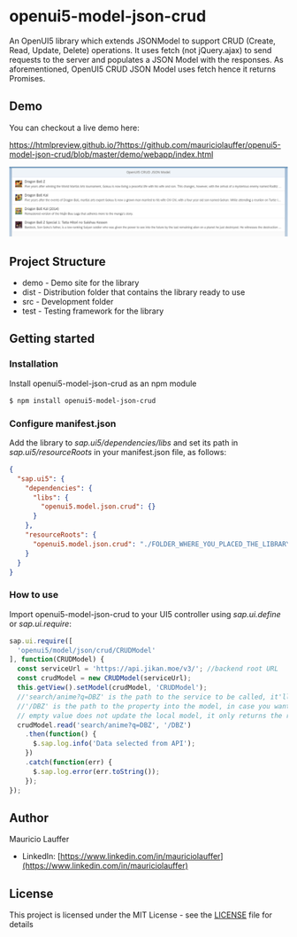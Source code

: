 # openui5-model-json-crud
An OpenUI5 library which extends JSONModel to support CRUD (Create, Read, Update, Delete) operations. It uses fetch (not jQuery.ajax) to send requests to the server and populates a JSON Model with the responses.
As aforementioned, OpenUI5 CRUD JSON Model uses fetch hence it returns Promises.

## Demo
You can checkout a live demo here:

https://htmlpreview.github.io/?https://github.com/mauriciolauffer/openui5-model-json-crud/blob/master/demo/webapp/index.html

[<img src="openui5-model-json-crud.png">](https://raw.githubusercontent.com/mauriciolauffer/openui5-model-json-crud/master/openui5-model-json-crud.png)


## Project Structure
* demo - Demo site for the library
* dist - Distribution folder that contains the library ready to use
* src  - Development folder
* test - Testing framework for the library


## Getting started

### Installation
Install openui5-model-json-crud as an npm module
```sh
$ npm install openui5-model-json-crud
```

### Configure manifest.json
Add the library to *sap.ui5/dependencies/libs* and set its path in *sap.ui5/resourceRoots* in your manifest.json file, as follows:

```json
{
  "sap.ui5": {
    "dependencies": {
      "libs": {
        "openui5.model.json.crud": {}
      }
    },
    "resourceRoots": {
      "openui5.model.json.crud": "./FOLDER_WHERE_YOU_PLACED_THE_LIBRARY/openui5/model/json/crud/"
    }
  }
}
```

### How to use
Import openui5-model-json-crud to your UI5 controller using *sap.ui.define* or *sap.ui.require*:

```javascript
sap.ui.require([
  'openui5/model/json/crud/CRUDModel'
], function(CRUDModel) {
  const serviceUrl = 'https://api.jikan.moe/v3/'; //backend root URL
  const crudModel = new CRUDModel(serviceUrl);
  this.getView().setModel(crudModel, 'CRUDModel');
  //'search/anime?q=DBZ' is the path to the service to be called, it'll be concatenated to serviceUrl
  //'/DBZ' is the path to the property into the model, in case you want to updated the model with the response;
  // empty value does not update the local model, it only returns the response  
  crudModel.read('search/anime?q=DBZ', '/DBZ')
    .then(function() {
      $.sap.log.info('Data selected from API');
    })
    .catch(function(err) {
      $.sap.log.error(err.toString());
    });
});
```


## Author
Mauricio Lauffer
 - LinkedIn: [https://www.linkedin.com/in/mauriciolauffer](https://www.linkedin.com/in/mauriciolauffer)

## License
This project is licensed under the MIT License - see the [LICENSE](LICENSE) file for details
